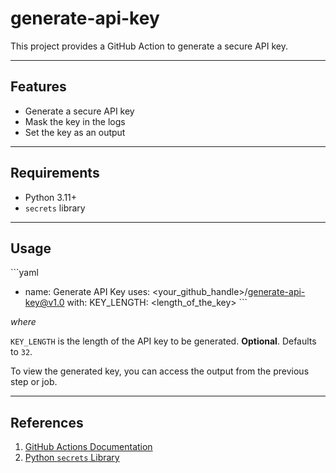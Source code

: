# generate-api-key

This project provides a GitHub Action to generate a secure API key.

---
## Features
- Generate a secure API key
- Mask the key in the logs
- Set the key as an output

---
## Requirements
- Python 3.11+
- `secrets` library

---
## Usage

\```yaml
- name: Generate API Key
  uses: <your_github_handle>/generate-api-key@v1.0
  with:
    KEY_LENGTH: <length_of_the_key>
\```

<i>where</i>

`KEY_LENGTH` is the length of the API key to be generated. <b>Optional</b>. Defaults to `32`.

To view the generated key, you can access the output from the previous step or job.

---
## References

1. [GitHub Actions Documentation](https://docs.github.com/en/actions)
2. [Python `secrets` Library](https://docs.python.org/3/library/secrets.html)